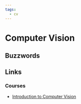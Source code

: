 ```yaml
---
tags:
  - cv
---
```


# Computer Vision

## Buzzwords

<Buzzword text="Hough Transform"/>
<Buzzword text="Canny Edges"/>
<Buzzword text="Convolution"/>
<Buzzword text="Photogrammetry"/>
<Buzzword text="Feature Extraction"/>
<Buzzword text="SIFT"/>
<Buzzword text="Visual Odometry"/>
<Buzzword text="Epipolar Geometry"/>
<Buzzword text="Object Detection"/>
<Buzzword text="Object Tracking"/>
<Buzzword text="Camera Calibration"/>
<Buzzword text="Shape from X"/>


## Links

### Courses

- [Introduction to Computer Vision](https://www.udacity.com/course/introduction-to-computer-vision--ud810)
